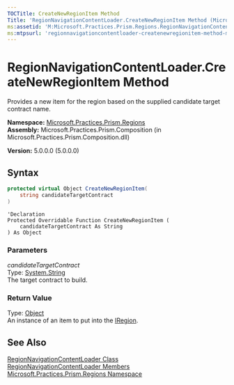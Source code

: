 ```yaml
---
TOCTitle: CreateNewRegionItem Method
Title: 'RegionNavigationContentLoader.CreateNewRegionItem Method (Microsoft.Practices.Prism.Regions)'
ms:assetid: 'M:Microsoft.Practices.Prism.Regions.RegionNavigationContentLoader.CreateNewRegionItem(System.String)'
ms:mtpsurl: 'regionnavigationcontentloader-createnewregionitem-method-mspp-regions.md'
---
```

# RegionNavigationContentLoader.CreateNewRegionItem Method

Provides a new item for the region based on the supplied candidate target contract name.

**Namespace:** [Microsoft.Practices.Prism.Regions](/patterns-practices/reference/mspp-regions-namespace)  
**Assembly:** Microsoft.Practices.Prism.Composition (in Microsoft.Practices.Prism.Composition.dll)

**Version:** 5.0.0.0 (5.0.0.0)

## Syntax
```C#
protected virtual Object CreateNewRegionItem(
	string candidateTargetContract
)
```

```VB
'Declaration
Protected Overridable Function CreateNewRegionItem ( 
	candidateTargetContract As String
) As Object
```

### Parameters

*candidateTargetContract*  
Type: [System.String](http://msdn.microsoft.com/en-us/library/s1wwdcbf)  
The target contract to build.

### Return Value

Type: [Object](http://msdn.microsoft.com/en-us/library/e5kfa45b)  
An instance of an item to put into the [IRegion](/patterns-practices/reference/iregion-interface-mspp-regions).

## See Also

[RegionNavigationContentLoader Class](/patterns-practices/reference/regionnavigationcontentloader-class-mspp-regions)  
[RegionNavigationContentLoader Members](/patterns-practices/reference/regionnavigationcontentloader-members-mspp-regions)  
[Microsoft.Practices.Prism.Regions Namespace](/patterns-practices/reference/mspp-regions-namespace)


